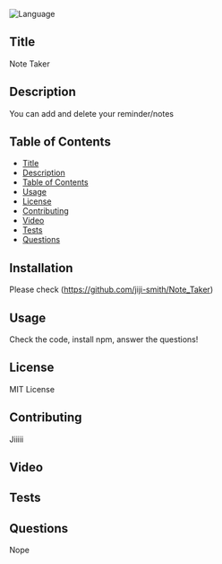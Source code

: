 ![Language](https://img.shields.io/github/languages/top/jiji-smith/Note_Taker)
## Title
Note Taker
## Description
You can add and delete your reminder/notes
## Table of Contents
* [Title](#title)
* [Description](#description)
* [Table of Contents](#table-of-contents)
* [Usage](#usage)
* [License](#license)
* [Contributing](#contributing)
* [Video](#video)
* [Tests](#tests)
* [Questions](#questions)

## Installation
Please check (https://github.com/jiji-smith/Note_Taker)
## Usage
Check the code, install npm, answer the questions!
## License
MIT License
## Contributing
Jiiiii
## Video
<a href="/Note_Taker.mov"></a>
## Tests

## Questions
Nope
